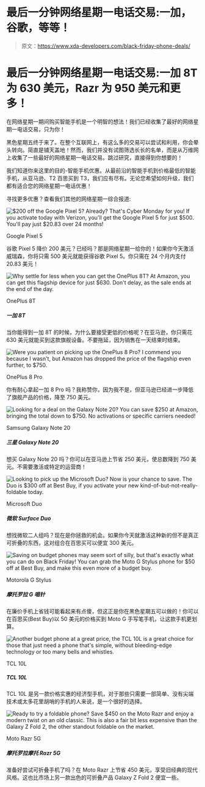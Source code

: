 # 最后一分钟网络星期一电话交易:一加，谷歌，等等！

> 原文：<https://www.xda-developers.com/black-friday-phone-deals/>

# 最后一分钟网络星期一电话交易:一加 8T 为 630 美元，Razr 为 950 美元和更多！

在网络星期一期间购买智能手机是一个明智的想法！我们已经收集了最好的网络星期一电话交易，只为你！

黑色星期五终于来了。在整个互联网上，有这么多的交易可以尝试和利用，你会晕头转向。简直是铺天盖地！然而，我们并没有试图筛选长长的名单，而是从万维网上收集了一些最好的网络星期一电话交易。跳过研究，直接得到你想要的！

我们知道你来这里的目的-智能手机优惠。从最前沿的智能手机到价格最低的智能手机，从亚马逊、T2 百思买到 T3，我们应有尽有。无论您希望如何升级，我们都有适合您的网络星期一电话优惠！

寻找更多优惠？查看我们其他的网络星期一综合报道:

 <picture>![$200 off the Google Pixel 5? Already? That's Cyber Monday for you! If you activate today with Verizon, you'll get the Google Pixel 5 for just $500\. You'll pay just $20.83 over 24 months!](img/f91fb69f96aa2ea6de75d83874f6305e.png)</picture> 

Google Pixel 5

谷歌 Pixel 5 降价 200 美元？已经吗？那是网络星期一给你的！如果你今天激活威瑞森，你将只需 500 美元就能获得谷歌 Pixel 5。你只需在 24 个月内支付 20.83 美元！

 <picture>![Why settle for less when you can get the OnePlus 8T? At Amazon, you can get this flagship device for just $630\. Don't delay, as the sale ends at the end of the day.](img/e2705819e865e935e706862f6d2bc779.png)</picture> 

OnePlus 8T

##### 一加 8T

当你能得到一加 8T 的时候，为什么要接受更低的价格呢？在亚马逊，你只需花 630 美元就能买到这款旗舰设备。不要拖延，因为销售在一天结束时结束。

 <picture>![Were you patient on picking up the OnePlus 8 Pro? I commend you because I wasn't, but Amazon has dropped the price of the flagship even further, to $750.](img/de9e0eba1061d3bd441f213d5be8e7a2.png)</picture> 

OnePlus 8 Pro

你有耐心拿起一加 8 Pro 吗？我称赞你，因为我不是，但亚马逊已经进一步降低了旗舰产品的价格，降至 750 美元。

 <picture>![Looking for a deal on the Galaxy Note 20? You can save $250 at Amazon, bringing the total down to $750\. No activations or specific carriers needed!](img/07972580b68f885d6997f29efea548ba.png)</picture> 

Samsung Galaxy Note 20

##### 三星 Galaxy Note 20

想买 Galaxy Note 20 吗？你可以在亚马逊上节省 250 美元，使总数降到 750 美元。不需要激活或特定的运营商！

 <picture>![Looking to pick up the Microsoft Duo? Now is your chance to save. The Duo is $300 off at Best Buy, if you activate your new kind-of-but-not-really-foldable today.](img/e543e4fc30c86ab3b03b824a2cb8000c.png)</picture> 

Microsoft Duo

##### 微软 Surface Duo

想找微软二人组吗？现在是你拯救的机会。如果你今天就激活这种新的但不是真正可折叠的东西，这对组合在百思买可以便宜 300 美元。

 <picture>![Saving on budget phones may seem sort of silly, but that's exactly what you can do on Black Friday! You can grab the Moto G Stylus phone for $50 off at Best Buy, and make this even more of a budget buy.](img/a02b06b625ac78813669c409352107d3.png)</picture> 

Motorola G Stylus

##### 摩托罗拉 G 唱针

在廉价手机上省钱可能看起来有点傻，但这正是你在黑色星期五可以做的！你可以在百思买(Best Buy)以 50 美元的价格买到 Moto G 手写笔手机，让这款手机更划算。

 <picture>![Another budget phone at a great price, the TCL 10L is a great choice for those that just need a phone that's simple, without bleeding-edge technology or too many bells and whistles.](img/7ae0f6dc54a7acb051b390866100181d.png)</picture> 

TCL 10L

##### TCL 10L

TCL 10L 是另一款价格实惠的经济型手机，对于那些只需要一部简单、没有尖端技术或太多花里胡哨的手机的人来说，是一个很好的选择。

 <picture>![Ready to try a foldable phone? Save $450 on the Moto Razr and enjoy a modern twist on an old classic. This is also a fair bit less expensive than the Galaxy Z Fold 2, the other standout foldable on the market.](img/d2ced78456e587d29f38f60a42a26c27.png)</picture> 

Moto Razr 5G

##### 摩托罗拉摩托 Razr 5G

准备好尝试可折叠手机了吗？在 Moto Razr 上节省 450 美元，享受旧经典的现代风格。这也比市场上另一款出色的可折叠产品 Galaxy Z Fold 2 便宜一些。